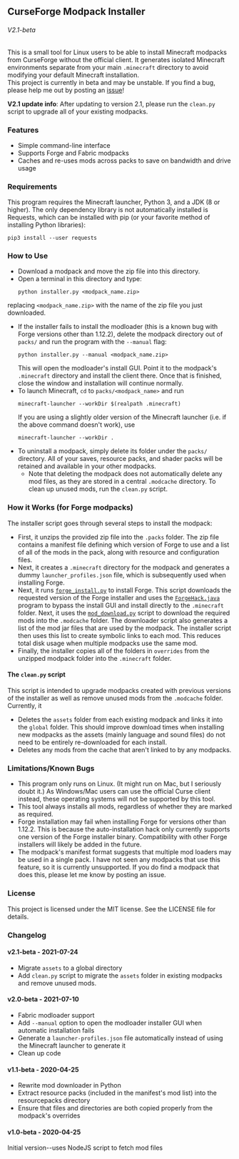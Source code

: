## CurseForge Modpack Installer  
###### V2.1-beta
This is a small tool for Linux users to be able to install Minecraft modpacks
from CurseForge without the official client. It generates isolated Minecraft
environments separate from your main `.minecraft` directory to avoid modifying
your default Minecraft installation.  
This project is currently in beta and may be unstable. If you find a bug, please
help me out by posting an [issue](https://github.com/cdbbnnyCode/modpack-installer/issues)!

**V2.1 update info**: After updating to version 2.1, please run the `clean.py` script
to upgrade all of your existing modpacks.

### Features
* Simple command-line interface
* Supports Forge and Fabric modpacks
* Caches and re-uses mods across packs to save on bandwidth and drive usage

### Requirements  
This program requires the Minecraft launcher, Python 3, and a JDK (8 or
higher). The only dependency library is not automatically installed is Requests,
which can be installed with pip (or your favorite method of installing Python
libraries):  
```
pip3 install --user requests
```

### How to Use
* Download a modpack and move the zip file into this directory.
* Open a terminal in this directory and type:
  ```
  python installer.py <modpack_name.zip>
  ```
replacing `<modpack_name.zip>` with the name of the zip file you just downloaded.
  * If the installer fails to install the modloader (this is a known bug with
    Forge versions other than 1.12.2), delete the modpack directory out of `packs/`
    and run the program with the `--manual` flag:
    ```
    python installer.py --manual <modpack_name.zip>
    ```
    This will open the modloader's install GUI. Point it to the modpack's
    `.minecraft` directory and install the client there. Once that is finished,
    close the window and installation will continue normally.
* To launch Minecraft, `cd` to `packs/<modpack_name>` and run
  ```
  minecraft-launcher --workDir $(realpath .minecraft)
  ```
  If you are using a slightly older version of the Minecraft launcher (i.e. if
  the above command doesn't work), use
  ```
  minecraft-launcher --workDir .
  ```
* To uninstall a modpack, simply delete its folder under the `packs/` directory.
  All of your saves, resource packs, and shader packs will be retained and
  available in your other modpacks.
  * Note that deleting the modpack does not automatically delete any mod files, as
    they are stored in a central `.modcache` directory. To clean up unused mods, run
    the `clean.py` script.

### How it Works (for Forge modpacks)
The installer script goes through several steps to install the modpack:
* First, it unzips the provided zip file into the `.packs` folder. The zip file
  contains a manifest file defining which version of Forge to use and a list of
  all of the mods in the pack, along with resource and configuration files.
* Next, it creates a `.minecraft` directory for the modpack and generates a
  dummy `launcher_profiles.json` file, which is subsequently used when installing
  Forge.
* Next, it runs [`forge_install.py`](/forge_install.py) to install Forge. This script downloads the
  requested version of the Forge installer and uses the [`ForgeHack.java`](/ForgeHack.java) program
  to bypass the install GUI and install directly to the `.minecraft` folder.
Next, it uses the [`mod_download.py`](/mod_download.py) script to download the required mods into
  the `.modcache` folder. The downloader script also generates a list of the mod
  jar files that are used by the modpack. The installer script then uses this
  list to create symbolic links to each mod. This reduces total disk usage when multiple
  modpacks use the same mod.
* Finally, the installer copies all of the folders in `overrides` from the unzipped
  modpack folder into the `.minecraft` folder.

#### The `clean.py` script
This script is intended to upgrade modpacks created with previous versions of the installer
as well as remove unused mods from the `.modcache` folder. Currently, it
* Deletes the `assets` folder from each existing modpack and links it into the `global`
  folder. This should improve download times when installing new modpacks as the assets
  (mainly language and sound files) do not need to be entirely re-downloaded for each install.
* Deletes any mods from the cache that aren't linked to by any modpacks.

### Limitations/Known Bugs
* This program only runs on Linux. (It might run on Mac, but I seriously doubt it.)
  As Windows/Mac users can use the official Curse client instead, these operating
  systems will not be supported by this tool.
* This tool always installs all mods, regardless of whether they are marked as
  required.
* Forge installation may fail when installing Forge for versions other than
  1.12.2. This is because the auto-installation hack only currently supports one
  version of the Forge installer binary. Compatibility with other Forge installers
  will likely be added in the future.
* The modpack's manifest format suggests that multiple mod loaders may be used
  in a single pack. I have not seen any modpacks that use this feature, so it
  is currently unsupported. If you do find a modpack that does this, please let
  me know by posting an issue.

### License
This project is licensed under the MIT license. See the LICENSE file for details.


### Changelog
#### v2.1-beta - 2021-07-24
* Migrate `assets` to a global directory
* Add `clean.py` script to migrate the `assets` folder in existing modpacks and remove
  unused mods.

#### v2.0-beta - 2021-07-10
* Fabric modloader support
* Add `--manual` option to open the modloader installer GUI when automatic installation
  fails
* Generate a `launcher-profiles.json` file automatically instead of using the Minecraft
  launcher to generate it
* Clean up code

#### v1.1-beta - 2020-04-25
* Rewrite mod downloader in Python
* Extract resource packs (included in the manifest's mod list) into the resourcepacks
  directory
* Ensure that files and directories are both copied properly from the modpack's overrides

#### v1.0-beta - 2020-04-25
Initial version--uses NodeJS script to fetch mod files

